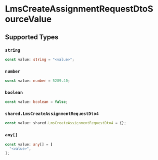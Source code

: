 # LmsCreateAssignmentRequestDtoSourceValue


## Supported Types

### `string`

```typescript
const value: string = "<value>";
```

### `number`

```typescript
const value: number = 5289.40;
```

### `boolean`

```typescript
const value: boolean = false;
```

### `shared.LmsCreateAssignmentRequestDto4`

```typescript
const value: shared.LmsCreateAssignmentRequestDto4 = {};
```

### `any[]`

```typescript
const value: any[] = [
  "<value>",
];
```

